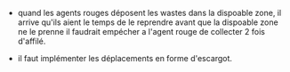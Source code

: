 

- quand les agents rouges déposent les wastes dans la dispoable zone, il arrive qu'ils aient le temps de le reprendre avant que la dispoable zone ne le prenne
il faudrait empécher a l'agent rouge de collecter 2 fois d'affilé.

- il faut implémenter les déplacements en forme d'escargot.